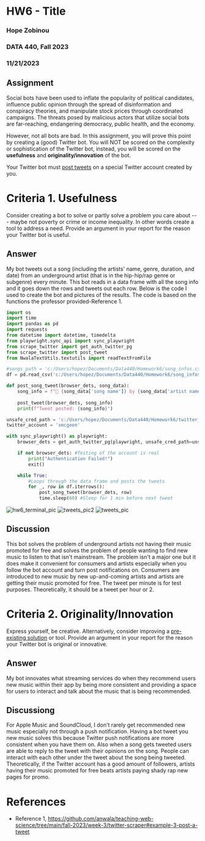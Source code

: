 # HW6 - Title
### Hope Zobinou 
### DATA 440, Fall 2023 
### 11/21/2023

## Assignment

Social bots have been used to inflate the popularity of political candidates, influence public opinion through the spread of disinformation and conspiracy theories, and manipulate stock prices through coordinated campaigns. The threats posed by malicious actors that utilize social bots are far-reaching, endangering democracy, public health, and the economy.

However, not all bots are bad. In this assignment, you will prove this point by creating a (good) Twitter bot. You will NOT be scored on the complexity or sophistication of the Twitter bot, instead, you will be scored on the **usefulness** and **originality/innovation** of the bot.

Your Twitter bot must [post tweets](https://github.com/anwala/teaching-web-science/tree/main/fall-2023/week-3/twitter-scraper#example-3-post-a-tweet) on a special Twitter account created by you.

 
# Criteria 1. Usefulness

Consider creating a bot to solve or partly solve a problem you care about --- maybe not poverty or crime or income inequality. In other words create a tool to address a need. Provide an argument in your report for the reason your Twitter bot is useful.

## Answer

My bot tweets out a song (including the artists' name, genre, duration, and date) from an underground artist (that is in the hip-hip/rap genre or subgenre) every minute. This bot reads in a data frame with all the song info and it goes down the rows and tweets out each row. Below is the code I used to create the bot and pictures of the results. The code is based on the functions the professor provided-Reference 1. 

```python
import os
import time
import pandas as pd
import requests
from datetime import datetime, timedelta
from playwright.sync_api import sync_playwright
from scrape_twitter import get_auth_twitter_pg
from scrape_twitter import post_tweet
from NwalaTextUtils.textutils import readTextFromFile

#songs_path = 'c:/Users/hopez/Documents/Data440/Homework6/song_infos.csv'
df = pd.read_csv('c:/Users/hopez/Documents/Data440/Homework6/song_infos.csv')

def post_song_tweet(browser_dets, song_data):
    song_info = f"🎵 {song_data['song name']} by {song_data['artist name']} ({song_data['genre']}) 🕒 Duration: {song_data['duration']} 📅 Released: {song_data['date']}"
    
    post_tweet(browser_dets, song_info)
    print(f"Tweet posted: {song_info}")

unsafe_cred_path = 'c:/Users/hopez/Documents/Data440/Homework6/twitter_creds.txt'
twitter_account = 'xmcgeen'

with sync_playwright() as playwright:
    browser_dets = get_auth_twitter_pg(playwright, unsafe_cred_path=unsafe_cred_path)

    if not browser_dets: #Testing of the account is real
        print("Authentication Failed!") 
        exit()

    while True:
        #Loops through the data frame and posts the tweets 
        for _, row in df.iterrows():
            post_song_tweet(browser_dets, row)
            time.sleep(60) #Sleep for 1 min before next tweet
```

![hw6_terminal_pic](https://github.com/HopeZobinou/data440/assets/81893993/c1a7309a-f0ec-4c4b-836b-51b199d506d0)
![tweets_pic2](https://github.com/HopeZobinou/data440/assets/81893993/1f57831f-7ea0-4527-9a53-e2f96cc24fb8)
![tweets_pic](https://github.com/HopeZobinou/data440/assets/81893993/02ee8cb6-6114-45c1-a99f-6c92f3a67dd8)

## Discussion

This bot solves the problem of underground artists not having their music promoted for free and solves the problem of people wanting to find new music to listen to that isn't mainstream. The problem isn't a major one but it does make it convenient for consumers and artists especially when you follow the bot account and turn post notifications on. Consumers are introduced to new music by new up-and-coming artists and artists are getting their music promoted for free. The tweet per minute is for test purposes. Theoretically, it should be a tweet per hour or 2.    

# Criteria 2. Originality/Innovation
Express yourself, be creative. Alternatively, consider improving a [pre-existing solution](https://botwiki.org/bots/) or tool. Provide an argument in your report for the reason your Twitter bot is original or innovative.

## Answer
My bot innovates what streaming services do when they recommend users new music within their app by being more consistent and providing a space for users to interact and talk about the music that is being recommended.

## Discussiong
For Apple Music and SoundCloud, I don't rarely get recommended new music especially not through a push notification. Having a bot tweet you new music solves this because Twitter push notifications are more consistent when you have them on. Also when a song gets tweeted users are able to reply to the tweet with their opinions on the song. People can interact with each other under the tweet about the song being tweeted. Theoretically, if the Twitter account has a good amount of followers, artists having their music promoted for free beats artists paying shady rap new pages for promo. 


# References

* Reference 1, <https://github.com/anwala/teaching-web-science/tree/main/fall-2023/week-3/twitter-scraper#example-3-post-a-tweet>

